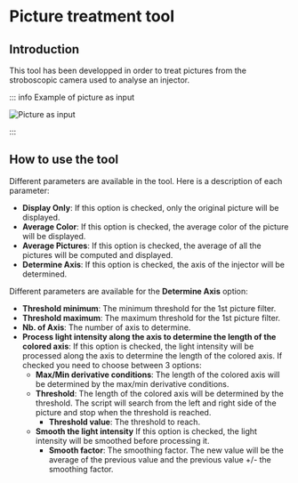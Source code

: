 # Picture treatment tool  <Badge type="tip" text="^1.0.0" />

## Introduction

This tool has been developped in order to treat pictures from the stroboscopic camera used to analyse an injector.

::: info Example of picture as input

![Picture as input](/picture-treatment/picture-as-input.jpg)

:::

## How to use the tool

Different parameters are available in the tool. Here is a description of each parameter:

- **Display Only**: If this option is checked, only the original picture will be displayed.
- **Average Color**: If this option is checked, the average color of the picture will be displayed.
- **Average Pictures**: If this option is checked, the average of all the pictures will be computed and displayed.
- **Determine Axis**: If this option is checked, the axis of the injector will be determined.

Different parameters are available for the **Determine Axis** option:

- **Threshold minimum**: The minimum threshold for the 1st picture filter.
- **Threshold maximum**: The maximum threshold for the 1st picture filter.
- **Nb. of Axis**: The number of axis to determine.
- **Process light intensity along the axis to determine the length of the colored axis**: If this option is checked, the light intensity will be processed along the axis to determine the length of the colored axis. If checked you need to choose between 3 options:
    - **Max/Min derivative conditions**: The length of the colored axis will be determined by the max/min derivative conditions.
    - **Threshold**: The length of the colored axis will be determined by the threshold. The script will search from the left and right side of the picture and stop when the threshold is reached.
        - **Threshold value**: The threshold to reach.
    - **Smooth the light intensity** If this option is checked, the light intensity will be smoothed before processing it.
        - **Smooth factor**: The smoothing factor. The new value will be the average of the previous value and the previous value +/- the smoothing factor.
